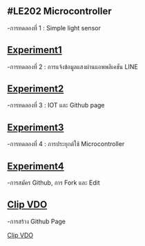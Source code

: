 #LE202 Microcontroller
----------
-การทดลองที่ 1 : Simple light sensor

[Experiment1](https://drive.google.com/file/d/1DJZ0yOfb7Vq-FEVdaJzQu506fwAsulS4/view?usp=sharing)
----------
-การทดลองที่ 2 : การแจ้งข้อมูลแสงผ่านแอพพลิเคชัน LINE

[Experiment2](https://drive.google.com/file/d/1q7ae_KUtXOnKkGjzZjbzq6a7F_YDnf9e/view?usp=sharing)
----------
-การทดลองที่ 3 : IOT และ Github page

[Experiment3](https://drive.google.com/file/d/1FEpNThVhfBXpcjJc7iNYTUzjP0bjIJOk/view?usp=sharing)
----------
-การทดลองที่ 4 : การประยุกต์ใช้ Microcontroller

[Experiment4](https://drive.google.com/file/d/1wrb7FcVybvMG9Y5ijBfupapTSZPAmQty/view?usp=sharing)
----------
-การสมัคร Github, การ Fork และ Edit

[Clip VDO](https://drive.google.com/file/d/1XhhdZwveCPf_QiWAhWAC-JIk5MIVB2r4/view?usp=sharing)
----------
-การสร้าง Github Page

[Clip VDO](https://drive.google.com/file/d/19I68URETrnn1fSsKE3EFUyS-PlitFXRR/view?usp=sharing)
